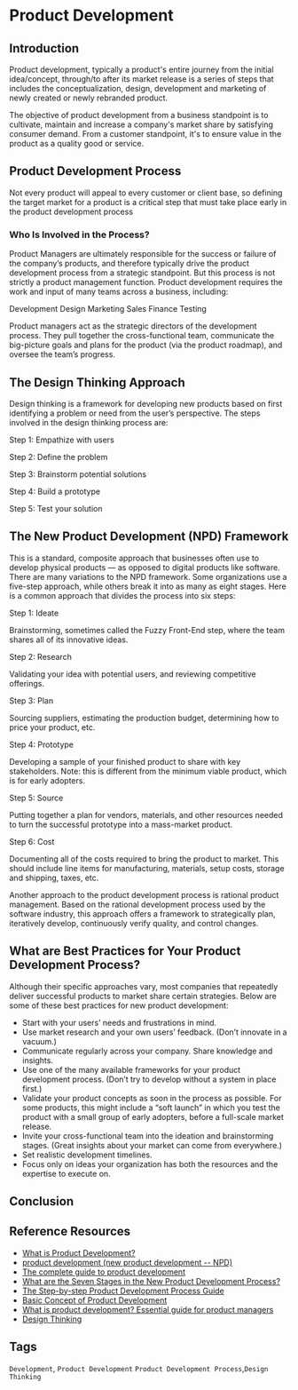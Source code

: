 # Product Development

## Introduction

Product development, typically a product's entire journey from the initial idea/concept, through/to after its market release is a series of steps that includes the conceptualization, design, development and marketing of newly created or newly rebranded product.


The objective of product development from a business standpoint is to cultivate, maintain and increase a company's market share by satisfying consumer demand. From a customer standpoint, it's to ensure value in the product as a quality good or service. 

## Product Development Process

Not every product will appeal to every customer or client base, so defining the target market for a product is a critical step that must take place early in the product development process

### Who Is Involved in the Process?

Product Managers are ultimately responsible for the success or failure of the company’s products, and therefore typically drive the product development process from a strategic standpoint. But this process is not strictly a product management function. Product development requires the work and input of many teams across a business, including:

Development
Design
Marketing
Sales
Finance
Testing

Product managers act as the strategic directors of the development process. They pull together the cross-functional team, communicate the big-picture goals and plans for the product (via the product roadmap), and oversee the team’s progress.

## The Design Thinking Approach

Design thinking is a framework for developing new products based on first identifying a problem or need from the user’s perspective. The steps involved in the design thinking process are:

Step 1: Empathize with users

Step 2: Define the problem

Step 3: Brainstorm potential solutions

Step 4: Build a prototype

Step 5: Test your solution

## The New Product Development (NPD) Framework

This is a standard, composite approach that businesses often use to develop physical products — as opposed to digital products like software. There are many variations to the NPD framework. Some organizations use a five-step approach, while others break it into as many as eight stages. Here is a common approach that divides the process into six steps:

Step 1: Ideate

Brainstorming, sometimes called the Fuzzy Front-End step, where the team shares all of its innovative ideas.

Step 2: Research

Validating your idea with potential users, and reviewing competitive offerings.

Step 3: Plan

Sourcing suppliers, estimating the production budget, determining how to price your product, etc.

Step 4: Prototype

Developing a sample of your finished product to share with key stakeholders. Note: this is different from the minimum viable product, which is for early adopters.

Step 5: Source

Putting together a plan for vendors, materials, and other resources needed to turn the successful prototype into a mass-market product.

Step 6: Cost

Documenting all of the costs required to bring the product to market. This should include line items for manufacturing, materials, setup costs, storage and shipping, taxes, etc.

Another approach to the product development process is rational product management. Based on the rational development process used by the software industry, this approach offers a framework to strategically plan, iteratively develop, continuously verify quality, and control changes.

## What are Best Practices for Your Product Development Process?

Although their specific approaches vary, most companies that repeatedly deliver successful products to market share certain strategies. Below are some of these best practices for new product development:

* Start with your users’ needs and frustrations in mind.
* Use market research and your own users’ feedback. (Don’t innovate in a vacuum.)
* Communicate regularly across your company. Share knowledge and insights.
* Use one of the many available frameworks for your product development process. (Don’t try to develop without a system in place first.)
* Validate your product concepts as soon in the process as possible. For some products, this might include a “soft launch” in which you test the product with a small group of early adopters, before a full-scale market release.
* Invite your cross-functional team into the ideation and brainstorming stages. (Great insights about your market can come from everywhere.)
* Set realistic development timelines.
* Focus only on ideas your organization has both the resources and the expertise to execute on.

## Conclusion

## Reference Resources

* [What is Product Development?](https://www.productplan.com/learn/what-is-product-development/)
* [product development (new product development -- NPD)](https://www.techtarget.com/searchcio/definition/product-development-or-new-product-development-NPD)
* [The complete guide to product development](https://www.qualtrics.com/experience-management/product/product-development/)
* [What are the Seven Stages in the New Product Development Process?](https://www.netsolutions.com/insights/everything-about-new-product-development/)
* [The Step-by-step Product Development Process Guide](https://clickup.com/blog/product-development-process/)
* [Basic Concept of Product Development](https://www.basic-concept.com/c/basic-concept-of-product-development)
* [What is product development? Essential guide for product managers](https://www.aha.io/roadmapping/guide/what-is-product-development#:~:text=Product%20development%20is%20the%20process,business%20and%20make%20customers%20happy.)
* [Design Thinking](https://www.productplan.com/glossary/design-thinking/)

## Tags

``Development``, ``Product Development`` ``Product Development Process``,``Design Thinking``